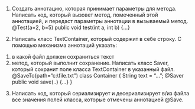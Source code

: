1. Создать аннотацию, которая принимает параметры для метода. Написать код, который вызовет метод,
помеченный этой аннотацией, и передаст параметры аннотации в вызываемый метод.
@Test(a=2, b=5)
public void test(int a, int b) {…}

2. Написать класс TextContainer, который содержит в себе строку. С помощью механизма аннотаций указать:
1) в какой файл должен сохраниться текст 
2) метод, который выполнит сохранение. Написать класс Saver,
который сохранит поле класса TextContainer в указанный файл.
@SaveTo(path=“c:\\file.txt”)
class Container {
String text = “…”;
@Saver
public void save(..) {…}
}

3. Написать код, который сериализирует и десериализирует в/из файла все значения полей класса, которые
отмечены аннотацией @Save.